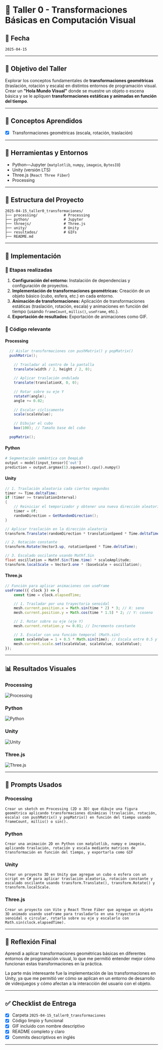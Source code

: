 # 🧪 Taller 0 - Transformaciones Básicas en Computación Visual

## 📅 Fecha
`2025-04-15`

---

## 🎯 Objetivo del Taller

Explorar los conceptos fundamentales de **transformaciones geométricas** (traslación, rotación y escala) en distintos entornos de programación visual.  
Crear un **"Hola Mundo Visual"** donde se muestre un objeto o escena básica y se le apliquen **transformaciones estáticas y animadas en función del tiempo**.


---

## 🧠 Conceptos Aprendidos

- [X] Transformaciones geométricas (escala, rotación, traslación)

---

## 🔧 Herramientas y Entornos

- Python—Jupyter (`matplotlib`, `numpy`, `imageio`, `BytesIO`)
- Unity (versión LTS)
- Three.js (`React Three Fiber`)
- Processing

---

## 📁 Estructura del Proyecto

```
2025-04-15_taller0_transformaciones/
├── processing/            # Processing
├── python/                # Jupyter
├── threejs/               # Three.js
├── unity/                 # Unity
├── resultados/            # GIFs
├── README.md
```

---

## 🧪 Implementación

### 🔹 Etapas realizadas
1. **Configuración del entorno:** Instalación de dependencias y configuración de proyectos.
2. **Implementación de transformaciones geométricas:** Creación de un objeto básico (cubo, esfera, etc.) en cada entorno.
3. **Animación de transformaciones:** Aplicación de transformaciones estáticas (traslación, rotación, escala) y animaciones en función del tiempo (usando `frameCount`, `millis()`, `useFrame`, etc.).
4. **Exportación de resultados:** Exportación de animaciones como GIF.


### 🔹 Código relevante

#### Processing

```java
  // Aislar transformaciones con pushMatrix() y popMatrix()
  pushMatrix();
  
    // Trasladar al centro de la pantalla
    translate(width / 2, height / 2, 0);
    
    // Aplicar traslación ondulada
    translate(translationX, 0, 0);
    
    // Rotar sobre su eje Y
    rotateY(angle);
    angle += 0.02;
    
    // Escalar cíclicamente
    scale(scaleValue);
    
    // Dibujar el cubo
    box(100); // Tamaño base del cubo
  
  popMatrix();
```


#### Python

```python
# Segmentación semántica con DeepLab
output = model(input_tensor)['out']
prediction = output.argmax(1).squeeze().cpu().numpy()
```


#### Unity

```csharp
// 1. Traslación aleatoria cada ciertos segundos
timer += Time.deltaTime;
if (timer >= translationInterval)
{
    // Reiniciar el temporizador y obtener una nueva dirección aleatoria
    timer = 0f;
    randomDirection = GetRandomDirection();
}

// Aplicar traslación en la dirección aleatoria
transform.Translate(randomDirection * translationSpeed * Time.deltaTime);

// 2. Rotación constante
transform.Rotate(Vector3.up, rotationSpeed * Time.deltaTime);

// 3. Escalado oscilante usando Mathf.Sin
float oscillation = Mathf.Sin(Time.time) * scaleAmplitude;
transform.localScale = Vector3.one * (baseScale + oscillation);
```

#### Three.js

```javascript
// Función para aplicar animaciones con useFrame
useFrame(({ clock }) => {
    const time = clock.elapsedTime;

    // 1. Trasladar por una trayectoria senoidal
    mesh.current.position.x = Math.sin(time * 2) * 3; // X: seno
    mesh.current.position.y = Math.cos(time * 1.5) * 2; // Y: coseno

    // 2. Rotar sobre su eje (eje Y)
    mesh.current.rotation.y += 0.01; // Incremento constante

    // 3. Escalar con una función temporal (Math.sin)
    const scaleValue = 1 + 0.5 * Math.sin(time); // Escala entre 0.5 y 1.5
    mesh.current.scale.set(scaleValue, scaleValue, scaleValue);
});

```


---

## 📊 Resultados Visuales


### Processing
![Processing](resultados/Processing.gif)

### Python
![Python](resultados/Python.gif)

### Unity
![Unity](resultados/Unity.gif)

### Three.js
![Three.js](resultados/Threejs.gif)

---

## 🧩 Prompts Usados


### Processing
```text
Crear un sketch en Processing (2D o 3D) que dibuje una figura geométrica aplicando transformaciones dinámicas (traslación, rotación, escala) con pushMatrix() y popMatrix() en función del tiempo usando frameCount, millis() o sin().
```

### Python
```text
Crear una animación 2D en Python con matplotlib, numpy e imageio, aplicando traslación, rotación y escala mediante matrices de transformación en función del tiempo, y exportarla como GIF
```

### Unity
```text
Crear un proyecto 3D en Unity que agregue un cubo o esfera con un script en C# para aplicar traslación aleatoria, rotación constante y escalado oscilante usando transform.Translate(), transform.Rotate() y transform.localScale.
```

### Three.js
```text
Crear un proyecto con Vite y React Three Fiber que agregue un objeto 3D animado usando useFrame para trasladarlo en una trayectoria senoidal o circular, rotarlo sobre su eje y escalarlo con Math.sin(clock.elapsedTime).
```

---

## 💬 Reflexión Final

Aprendí a aplicar transformaciones geométricas básicas en diferentes entornos de programación visual, lo que me permitió entender mejor cómo funcionan estas transformaciones en la práctica.

La parte más interesante fue la implementación de las transformaciones en Unity, ya que me permitió ver cómo se aplican en un entorno de desarrollo de videojuegos y cómo afectan a la interacción del usuario con el objeto.

---


## ✅ Checklist de Entrega

- [x] Carpeta `2025-04-15_taller0_transformaciones`
- [x] Código limpio y funcional
- [x] GIF incluido con nombre descriptivo
- [x] README completo y claro
- [x] Commits descriptivos en inglés

---